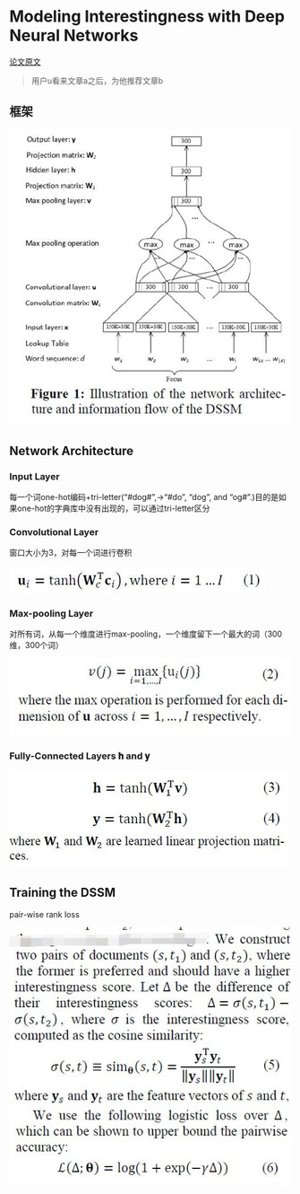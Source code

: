 # Modeling Interestingness with Deep Neural Networks

[论文原文]()

> 用户u看来文章a之后，为他推荐文章b

## 框架

![](res/128.jpg)

## Network Architecture

### Input Layer

每一个词one-hot编码+tri-letter(“#dog#”,->“#do”, “dog”, and “og#”.)目的是如果one-hot的字典库中没有出现的，可以通过tri-letter区分

### Convolutional Layer

窗口大小为3，对每一个词进行卷积

![](res/129.jpg)

### Max-pooling Layer

对所有词，从每一个维度进行max-pooling，一个维度留下一个最大的词（300维，300个词）

![](res/130.jpg)

### Fully-Connected Layers 𝐡 and 𝐲

![](res/131.jpg)

## Training the DSSM

pair-wise rank loss

![](res/132.jpg)
![](res/133.jpg)
![](res/134.jpg)